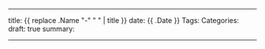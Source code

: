 ---

title: {{ replace .Name "-" " " | title }}
date: {{ .Date }}
Tags: 
Categories:
draft: true
summary:

---